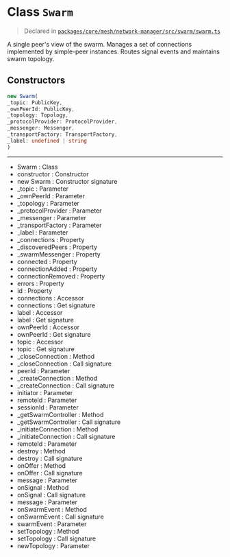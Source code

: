 # Class `Swarm`
> Declared in [`packages/core/mesh/network-manager/src/swarm/swarm.ts`](https://github.com/dxos/protocols/blob/main/packages/core/mesh/network-manager/src/swarm/swarm.ts#L32)

A single peer's view of the swarm.
Manages a set of connections implemented by simple-peer instances.
Routes signal events and maintains swarm topology.

## Constructors
```ts
new Swarm(
_topic: PublicKey,
_ownPeerId: PublicKey,
_topology: Topology,
_protocolProvider: ProtocolProvider,
_messenger: Messenger,
_transportFactory: TransportFactory,
_label: undefined | string
)
```

---
- Swarm : Class
- constructor : Constructor
- new Swarm : Constructor signature
- _topic : Parameter
- _ownPeerId : Parameter
- _topology : Parameter
- _protocolProvider : Parameter
- _messenger : Parameter
- _transportFactory : Parameter
- _label : Parameter
- _connections : Property
- _discoveredPeers : Property
- _swarmMessenger : Property
- connected : Property
- connectionAdded : Property
- connectionRemoved : Property
- errors : Property
- id : Property
- connections : Accessor
- connections : Get signature
- label : Accessor
- label : Get signature
- ownPeerId : Accessor
- ownPeerId : Get signature
- topic : Accessor
- topic : Get signature
- _closeConnection : Method
- _closeConnection : Call signature
- peerId : Parameter
- _createConnection : Method
- _createConnection : Call signature
- initiator : Parameter
- remoteId : Parameter
- sessionId : Parameter
- _getSwarmController : Method
- _getSwarmController : Call signature
- _initiateConnection : Method
- _initiateConnection : Call signature
- remoteId : Parameter
- destroy : Method
- destroy : Call signature
- onOffer : Method
- onOffer : Call signature
- message : Parameter
- onSignal : Method
- onSignal : Call signature
- message : Parameter
- onSwarmEvent : Method
- onSwarmEvent : Call signature
- swarmEvent : Parameter
- setTopology : Method
- setTopology : Call signature
- newTopology : Parameter
